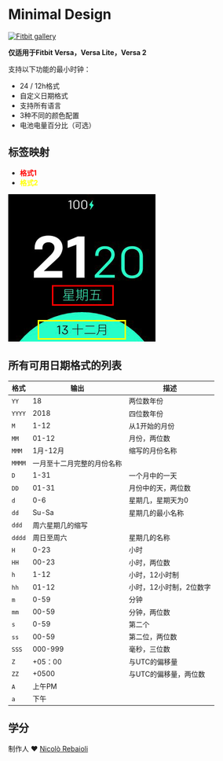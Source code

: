 # Minimal Design
[![Fitbit gallery](https://img.shields.io/badge/Fitbit%20gallery-%2300B0B9?style=flat-square&logo=fitbit&logoColor=white)](https://gallery.fitbit.com/details/0f2f12b5-482e-4882-a733-d6687a0f1413)

**仅适用于Fitbit Versa，Versa Lite，Versa 2**

支持以下功能的最小时钟：
- 24 / 12h格式
- 自定义日期格式
- 支持所有语言
- 3种不同的颜色配置
- 电池电量百分比（可选）

## 标签映射
- <span style="color:red"> **格式1** </span>
- <span style="color:yellow"> **格式2** </span>

![标签映射](labels.png)

## 所有可用日期格式的列表
|格式|输出|描述
| ------ | ---------------- | ------------------------------------- |
| `YY` | 18 |两位数年份|
| `YYYY` | 2018 |四位数年份|
| `M` | 1-12 |从1开始的月份|
| `MM` | 01-12 |月份，两位数|
| `MMM` | 1月-12月|缩写的月份名称|
| `MMMM` |一月至十二月完整的月份名称|
| `D` | 1-31 |一个月中的一天|
| `DD` | 01-31 |月份中的天，两位数|
| `d` | 0-6 |星期几，星期天为0 |
| `dd` | Su-Sa |星期几的最小名称|
| `ddd` |周六星期几的缩写|
| `dddd` |周日至周六|星期几的名称|
| `H` | 0-23 |小时
| `HH` | 00-23 |小时，两位数|
| `h` | 1-12 |小时，12小时制|
| `hh` | 01-12 |小时，12小时制，2位数字|
| `m` | 0-59 |分钟
| `mm` |00-59 |分钟，两位数|
| `s` | 0-59 |第二个
| `ss` | 00-59 |第二位，两位数|
| `SSS` | 000-999 |毫秒，三位数|
| `Z` | +05：00 |与UTC的偏移量|
| `ZZ` | +0500 |与UTC的偏移量，两位数|
| `A` |上午PM | |
| `a` |下午| |

## 学分
制作人 :heart: [Nicolò Rebaioli](https://www.rebaioli.altervista.org)